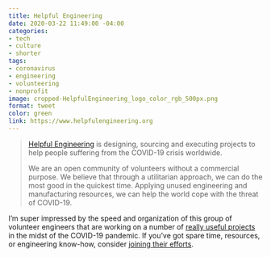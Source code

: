 ```yaml
---
title: Helpful Engineering
date: 2020-03-22 11:49:00 -04:00
categories:
- tech
- culture
- shorter
tags:
- coronavirus
- engineering
- volunteering
- nonprofit
image: cropped-HelpfulEngineering_logo_color_rgb_500px.png
format: tweet
color: green
link: https://www.helpfulengineering.org
---
```


> [Helpful Engineering](https://www.helpfulengineering.org) is designing, sourcing and executing projects to help people suffering from the COVID-19 crisis worldwide.
> 
> We are an open community of volunteers without a commercial purpose. We believe that through a utilitarian approach, we can do the most good in the quickest time. Applying unused engineering and manufacturing resources, we can help the world cope with the threat of COVID-19.

I’m super impressed by the speed and organization of this group of volunteer engineers that are working on a number of [really useful projects](https://docs.google.com/document/d/1cM87eJdXhP_8e9gJJZ_SnZXdo_huWsBmMzcqYWbhEOg/edit#heading=h.ri325rphx0lu) in the midst of the COVID-19 pandemic. If you’ve got spare time, resources, or engineering know-how, consider [joining their efforts](https://docs.google.com/forms/d/e/1FAIpQLScu-4OOB5dGLWoSIA33CkAH__LE6b_M2PKRh0z6PMavL39uUQ/viewform).
